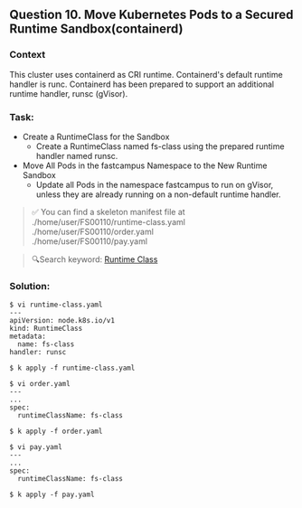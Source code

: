 ## Question 10. Move Kubernetes Pods to a Secured Runtime Sandbox(containerd)
### Context
This cluster uses containerd as CRI runtime. Containerd's default runtime handler is runc. Containerd has been prepared to support an additional runtime handler, runsc (gVisor).

### Task:
- Create a RuntimeClass for the Sandbox
  + Create a RuntimeClass named fs-class using the prepared runtime handler named runsc.
- Move All Pods in the fastcampus Namespace to the New Runtime Sandbox
  + Update all Pods in the namespace fastcampus to run on gVisor, unless they are already running on a non-default runtime handler.

> ✅ You can find a skeleton manifest file at  
./home/user/FS00110/runtime-class.yaml  
./home/user/FS00110/order.yaml  
./home/user/FS00110/pay.yaml  

> 🔍Search keyword: [Runtime Class](https://kubernetes.io/docs/concepts/containers/runtime-class/#1-configure-the-cri-implementation-on-nodes)

### Solution:
```shell
$ vi runtime-class.yaml
---
apiVersion: node.k8s.io/v1
kind: RuntimeClass
metadata:
  name: fs-class
handler: runsc

$ k apply -f runtime-class.yaml

$ vi order.yaml
---
...
spec:
  runtimeClassName: fs-class

$ k apply -f order.yaml

$ vi pay.yaml
---
...
spec:
  runtimeClassName: fs-class

$ k apply -f pay.yaml
```